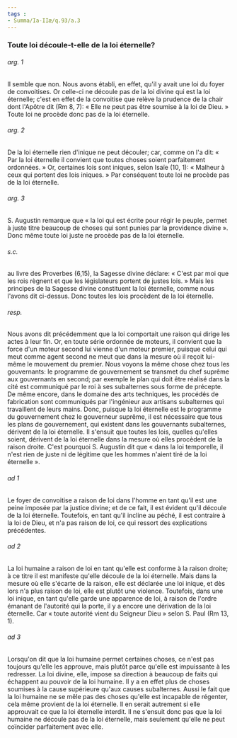 ```yaml
---
tags : 
- Summa/Ia-IIæ/q.93/a.3
---
```


### Toute loi découle-t-elle de la loi éternelle?

###### arg. 1
Il semble que non. Nous avons établi, en effet, qu'il y avait une loi du foyer de convoitises. Or celle-ci ne découle pas de la loi divine qui est la loi éternelle; c'est en effet de la convoitise que relève la prudence de la chair dont l'Apôtre dit (Rm 8, 7): « Elle ne peut pas être soumise à la loi de Dieu. » Toute loi ne procède donc pas de la loi éternelle. 

###### arg. 2
De la loi éternelle rien d'inique ne peut découler; car, comme on l'a dit: « Par la loi éternelle il convient que toutes choses soient parfaitement ordonnées. » Or, certaines lois sont iniques, selon Isaïe (10, 1): « Malheur à ceux qui portent des lois iniques. » Par conséquent toute loi ne procède pas de la loi éternelle. 

###### arg. 3
S. Augustin remarque que « la loi qui est écrite pour régir le peuple, permet à juste titre beaucoup de choses qui sont punies par la providence divine ». Donc même toute loi juste ne procède pas de la loi éternelle. 

###### s.c.
au livre des Proverbes (6,15), la Sagesse divine déclare: « C'est par moi que les rois règnent et que les législateurs portent de justes lois. » Mais les principes de la Sagesse divine constituent la loi éternelle, comme nous l'avons dit ci-dessus. Donc toutes les lois procèdent de la loi éternelle. 

###### resp.
Nous avons dit précédemment que la loi comportait une raison qui dirige les actes à leur fin. Or, en toute série ordonnée de moteurs, il convient que la force d'un moteur second lui vienne d'un moteur premier, puisque celui qui meut comme agent second ne meut que dans la mesure où il reçoit lui-même le mouvement du premier. Nous voyons la même chose chez tous les gouvernants: le programme de gouvernement se transmet du chef suprême aux gouvernants en second; par exemple le plan qui doit être réalisé dans la cité est communiqué par le roi à ses subalternes sous forme de précepte. De même encore, dans le domaine des arts techniques, les procédés de fabrication sont communiqués par l'ingénieur aux artisans subalternes qui travaillent de leurs mains. Donc, puisque la loi éternelle est le programme du gouvernement chez le gouverneur suprême, il est nécessaire que tous les plans de gouvernement, qui existent dans les gouvernants subalternes, dérivent de la loi éternelle. Il s'ensuit que toutes les lois, quelles qu'elles soient, dérivent de la loi éternelle dans la mesure où elles procèdent de la raison droite. C'est pourquoi S. Augustin dit que « dans la loi temporelle, il n'est rien de juste ni de légitime que les hommes n'aient tiré de la loi éternelle ». 

###### ad 1
Le foyer de convoitise a raison de loi dans l'homme en tant qu'il est une peine imposée par la justice divine; et de ce fait, il est évident qu'il découle de la loi éternelle. Toutefois, en tant qu'il incline au péché, il est contraire à la loi de Dieu, et n'a pas raison de loi, ce qui ressort des explications précédentes. 

###### ad 2
La loi humaine a raison de loi en tant qu'elle est conforme à la raison droite; à ce titre il est manifeste qu'elle découle de la loi éternelle. Mais dans la mesure où elle s'écarte de la raison, elle est déclarée une loi inique, et dès lors n'a plus raison de loi, elle est plutôt une violence. Toutefois, dans une loi inique, en tant qu'elle garde une apparence de loi, à raison de l'ordre émanant de l'autorité qui la porte, il y a encore une dérivation de la loi éternelle. Car « toute autorité vient du Seigneur Dieu » selon S. Paul (Rm 13, 1). 

###### ad 3
Lorsqu'on dit que la loi humaine permet certaines choses, ce n'est pas toujours qu'elle les approuve, mais plutôt parce qu'elle est impuissante à les redresser. La loi divine, elle, impose sa direction à beaucoup de faits qui échappent au pouvoir de la loi humaine. Il y a en effet plus de choses soumises à la cause supérieure qu'aux causes subalternes. Aussi le fait que la loi humaine ne se mêle pas des choses qu'elle est incapable de régenter, cela même provient de la loi éternelle. Il en serait autrement si elle approuvait ce que la loi éternelle interdit. Il ne s'ensuit donc pas que la loi humaine ne découle pas de la loi éternelle, mais seulement qu'elle ne peut coïncider parfaitement avec elle. 


